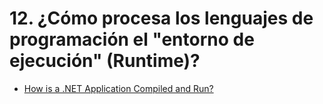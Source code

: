 # 12. ¿Cómo procesa los lenguajes de programación el "entorno de ejecución" (Runtime)?

- [How is a .NET Application Compiled and Run?](https://dotnettutorials.net/lesson/common-language-runtime-dotnet/)
